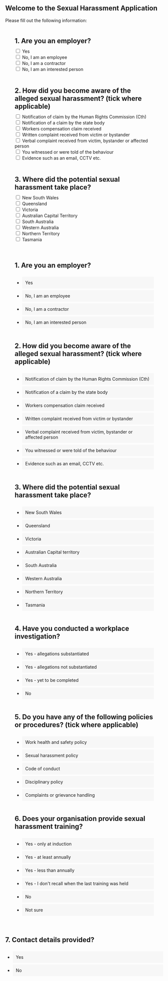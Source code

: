
    
## Welcome to the Sexual Harassment Application


<!-- Use the [editor on GitHub](https://github.com/spirradical/Sexual-Harassment-App-Demo/edit/gh-pages/index.md) to maintain and preview the content for this website in Markdown files.

### Markdown

Markdown is a lightweight and easy-to-use syntax for styling your writing. It includes conventions for

```markdown
Syntax highlighted code block

# Header 1
## Header 2
### Header 3

- Bulleted
- List

1. Numbered
2. List

**Bold** and _Italic_ and `Code` text

[Link](url) and ![Image](src)
```

For more details see [GitHub Flavored Markdown](https://guides.github.com/features/mastering-markdown/).

### Jekyll Themes

Your Pages site will use the layout and styles from the Jekyll theme you have selected in your [repository settings](https://github.com/spirradical/Sexual-Harassment-App-Demo/settings/pages). The name of this theme is saved in the Jekyll `_config.yml` configuration file.

### Support or Contact

Having trouble with Pages? Check out our [documentation](https://docs.github.com/categories/github-pages-basics/) or [contact support](https://support.github.com/contact) and we’ll help you sort it out.

-->


<head>



Please fill out the following information:
    


<div class="quiz">
    
    
<h2 class="quiz-question">1. Are you an employer?</h2>    
    
<form action="/action_page.php">
  <input type="checkbox" id="answer1" name="answer1" value="Yes">
  <label for="answer1"> Yes</label><br>
  <input type="checkbox" id="answer2" name="answer2" value="No, I am an employee">
  <label for="answer2"> No, I am an employee</label><br>
  <input type="checkbox" id="answer3" name="answer3" value="No, I am a contractor">
  <label for="answer3"> No, I am a contractor</label><br>
  <input type="checkbox" id="answer4" name="answer4" value="No, I am an interested person">
  <label for="answer4"> No, I am an interested person</label><br><br>  
    
<!--  <input type="submit" value="Submit"> -->
    
<h2 class="quiz-question">2. How did you become aware of the alleged sexual harassment? (tick where applicable)</h2>    
    
<form action="/action_page.php">
  <input type="checkbox" id="answer1" name="answer1" value="Notification of claim by the Human Rights Commission (Cth)">
  <label for="answer1"> Notification of claim by the Human Rights Commission (Cth)</label><br>
  <input type="checkbox" id="answer2" name="answer2" value="Notification of a claim by the state body">
  <label for="answer2"> Notification of a claim by the state body</label><br>
  <input type="checkbox" id="answer3" name="answer3" value="Workers compensation claim received">
  <label for="answer3"> Workers compensation claim received</label><br>
  <input type="checkbox" id="answer4" name="answer4" value="Written complaint received from victim or bystander">
  <label for="answer4"> Written complaint received from victim or bystander</label><br>  
  <input type="checkbox" id="answer5" name="answer5" value="Verbal complaint received from victim, bystander or affected person">
  <label for="answer5"> Verbal complaint received from victim, bystander or affected person</label><br>  
  <input type="checkbox" id="answer6" name="answer6" value="You witnessed or were told of the behaviour">
  <label for="answer6"> You witnessed or were told of the behaviour</label><br>    
  <input type="checkbox" id="answer7" name="answer7" value="Evidence such as an email, CCTV etc.">
  <label for="answer7"> Evidence such as an email, CCTV etc.</label><br><br>    
    
    
<h2 class="quiz-question">3. Where did the potential sexual harassment take place?</h2>   
  <form action="/action_page.php">
  <input type="checkbox" id="answer1" name="answer1" value="New South Wales">
  <label for="answer1"> New South Wales</label><br>
  <input type="checkbox" id="answer2" name="answer2" value="Queensland">
  <label for="answer2"> Queensland</label><br>
  <input type="checkbox" id="answer3" name="answer3" value="Victoria">
  <label for="answer3"> Victoria</label><br>
  <input type="checkbox" id="answer4" name="answer4" value="Australian Capital Territory">
  <label for="answer4"> Australian Capital Territory</label><br> 
  <input type="checkbox" id="answer5" name="answer5" value="South Australia">
  <label for="answer5"> South Australia</label><br>
  <input type="checkbox" id="answer6" name="answer6" value="Western Australia">
  <label for="answer6"> Western Australia</label><br> 
  <input type="checkbox" id="answer7" name="answer7" value="Northern Territory">
  <label for="answer7"> Northern Territory</label><br> 
  <input type="checkbox" id="answer8" name="answer8" value="Tasmania">
  <label for="answer8"> Tasmania</label><br><br> 
      
      
      
    
</form>

    

<h2 class="quiz-question">1. Are you an employer?</h2>
<ul data-quiz-question="1">
    <li class="quiz-answer" data-quiz-answer="a">Yes</li>
    <li class="quiz-answer" data-quiz-answer="b">No, I am an employee</li>
    <li class="quiz-answer" data-quiz-answer="c">No, I am a contractor</li>
    <li class="quiz-answer" data-quiz-answer="d">No, I am an interested person</li>
</ul>
     
<h2 class="quiz-question">2. How did you become aware of the alleged sexual harassment? (tick where applicable)</h2>
<ul data-quiz-question="2">
    <li class="quiz-answer" data-quiz-answer="a">Notification of claim by the Human Rights Commission (Cth)</li>
    <li class="quiz-answer" data-quiz-answer="b">Notification of a claim by the state body</li>
    <li class="quiz-answer" data-quiz-answer="c">Workers compensation claim received</li>
    <li class="quiz-answer" data-quiz-answer="d">Written complaint received from victim or bystander</li>
    <li class="quiz-answer" data-quiz-answer="e">Verbal complaint received from victim, bystander or affected person</li>
    <li class="quiz-answer" data-quiz-answer="f">You witnessed or were told of the behaviour</li>
    <li class="quiz-answer" data-quiz-answer="a">Evidence such as an email, CCTV etc.</li>
</ul>
    
<h2 class="quiz-question">3. Where did the potential sexual harassment take place?</h2>
<ul data-quiz-question="3">
    <li class="quiz-answer" data-quiz-answer="a">New South Wales</li>
    <li class="quiz-answer" data-quiz-answer="b">Queensland</li>
    <li class="quiz-answer" data-quiz-answer="c">Victoria</li>
    <li class="quiz-answer" data-quiz-answer="d">Australian Capital territory</li>
    <li class="quiz-answer" data-quiz-answer="e">South Australia</li>
    <li class="quiz-answer" data-quiz-answer="f">Western Australia</li>
    <li class="quiz-answer" data-quiz-answer="g">Northern Territory</li>
    <li class="quiz-answer" data-quiz-answer="h">Tasmania</li>
</ul>
    
<h2 class="quiz-question">4. Have you conducted a workplace investigation?</h2>
<ul data-quiz-question="4">
    <li class="quiz-answer" data-quiz-answer="a">Yes - allegations substantiated</li>
    <li class="quiz-answer" data-quiz-answer="b">Yes - allegations not substantiated</li>
    <li class="quiz-answer" data-quiz-answer="c">Yes - yet to be completed</li>
    <li class="quiz-answer" data-quiz-answer="d">No</li>
</ul>
    
<h2 class="quiz-question">5. Do you have any of the following policies or procedures? (tick where applicable)</h2>
<ul data-quiz-question="5">
    <li class="quiz-answer" data-quiz-answer="a">Work health and safety policy</li>
    <li class="quiz-answer" data-quiz-answer="b">Sexual harassment policy</li>
    <li class="quiz-answer" data-quiz-answer="c">Code of conduct</li>
    <li class="quiz-answer" data-quiz-answer="d">Disciplinary policy</li>
    <li class="quiz-answer" data-quiz-answer="e">Complaints or grievance handling</li>
</ul>
    
<h2 class="quiz-question">6. Does your organisation provide sexual harassment training?</h2>
<ul data-quiz-question="6">
    <li class="quiz-answer" data-quiz-answer="a">Yes - only at induction</li>
    <li class="quiz-answer" data-quiz-answer="b">Yes - at least annually</li>
    <li class="quiz-answer" data-quiz-answer="c">Yes - less than annually</li>
    <li class="quiz-answer" data-quiz-answer="d">Yes - I don't recall when the last training was held</li>
    <li class="quiz-answer" data-quiz-answer="e">No</li>
    <li class="quiz-answer" data-quiz-answer="f">Not sure</li>
</ul>
    
</div>
    
<h2 class="quiz-question">7. Contact details provided?</h2>
<ul data-quiz-question="7">
    <li class="quiz-answer" data-quiz-answer="a">Yes</li>
    <li class="quiz-answer" data-quiz-answer="b">No</li>
</ul>
    
<div class="quiz-result"></div>

    
</head> 

<body>
    <style>
        
        body {
  margin:0;
  padding:20px;
}
.quiz {
  padding:0 30px 20px 30px;
  max-width:960px;
  margin:0 auto;
  
  ul {
    list-style:none;
    padding:0;
    margin:0;
  }
}
.quiz-question {
  font-weight:bold;
  display:block;
  padding:30px 0 10px 0;
  margin:0;
}
.quiz-answer {
  margin:0;
  padding:10px;
  background:#f7f7f7;
  margin-bottom:5px;
  cursor: pointer;
  
  &:hover {
    background:#eee;
  }
  
  &:before {
    content:"";
    display:inline-block;
    width:15px;
    height:15px;
    border:1px solid #ccc;
    background:#fff;
    vertical-align:middle;
    margin-right:10px;
  }
  
  &.active {
    &:before {
      background-color:#333;
      border-color:#333;
    }
  }
  &.correct {
    &:before {
      background-color:green;
      border-color:green;
    }
  }
  &.incorrect {
    &:before {
      background-color:red;
      border-color:red;
    }
  }
  &.active.correct {
    &:before {
      outline: 2px solid green;
      outline-offset: 2px;
    }
  }
}
.quiz-result {
  max-width:960px;
  margin:0 auto;
  font-weight:bold;
  text-align:center;
  color: #fff;
  padding:20px;
  
  &.good {
    background: green;
  }
  &.mid {
    background: orange;
  }
  &.bad {
    background: red;
  }
}        
    </style>
   
    

    
    
</body>


   
